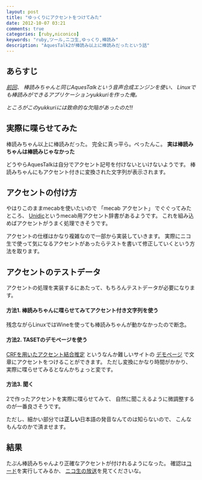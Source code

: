 ```yaml
---
layout: post
title: "ゆっくりにアクセントをつけてみた"
date: 2012-10-07 03:21
comments: true
categories: [ruby,niconico]
keywords: "ruby,ツール,ニコ生,ゆっくり,棒読み"
description: "AquesTalk2が棒読み以上に棒読みだったという話"
---
```


## あらすじ

*[前回](http://masarakki.github.com/blog/2012/09/22/yukkurid/)、
棒読みちゃんと同じAquesTalkという音声合成エンジンを使い、
Linuxでも棒読みができるアプリケーションyukkuriを作った俺。*

*ところがこのyukkuriには致命的な欠陥があったのだ!!*

## 実際に喋らせてみた

棒読みちゃん以上に棒読みだった。
完全に真っ平ら。ぺったんこ。
**実は棒読みちゃんは棒読みじゃなかった**

どうやらAquesTalkは自分でアクセント記号を付けないといけないようです。
棒読みちゃんにもアクセント付きに変換された文字列が表示されます。

## アクセントの付け方

やはりこのままmecabを使いたいので 「mecab アクセント」 でぐぐってみたところ、
[Unidic](http://www.tokuteicorpus.jp/dist/)というmecab用アクセント辞書があるようです。
これを組み込めばアクセントがうまく処理できそうです。

アクセントの仕様はかなり複雑なので一部から実装していきます。
実際にニコ生で使って気になるアクセントがあったらテストを書いて修正していくという方法を取ります。

## アクセントのテストデータ

アクセントの処理を実装するにあたって、もちろんテストデータが必要になります。

#### 方法1. 棒読みちゃんに喋らせてみてアクセント付き文字列を使う

残念ながらLinuxではWineを使っても棒読みちゃんが動かなかったので断念。

#### 方法2. TASETのデモページを使う

[CRFを用いたアクセント結合推定](https://sites.google.com/site/suzukimasayuki/accent)
というなんか難しいサイトの [デモページ](http://www.gavo.t.u-tokyo.ac.jp/~suzuki/taset_demo/)
で文章にアクセントをつけることができます。
ただし変換にかなり時間がかかり、実際に喋らせてみるとなんかちょっと変です。

#### 方法3. 聞く

2で作ったアクセントを実際に喋らせてみて、
自然に聞こえるように微調整するのが一番良さそうです。

ただし、細かい部分では**正しい**日本語の発音なんてのは知らないので、
こんなもんなのかで済ませます。

## 結果

たぶん棒読みちゃんより正確なアクセントが付けれるようになった。
確認は[コード](https://github.com/masarakki/yukkurid)を実行してみるか、
[ニコ生の放送](http://com.nicovideo.jp/community/co600306)を見てくださいな。
